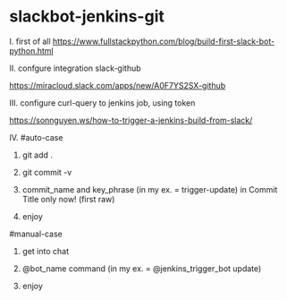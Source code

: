 # slackbot-jenkins-git
I. first of all https://www.fullstackpython.com/blog/build-first-slack-bot-python.html

II. confgure integration slack-github

https://miracloud.slack.com/apps/new/A0F7YS2SX-github

III. configure curl-query to jenkins job, using token

https://sonnguyen.ws/how-to-trigger-a-jenkins-build-from-slack/

IV. 
#auto-case

1. git add .

2. git commit -v

3. commit_name and key_phrase (in my ex. = trigger-update) in Commit Title only now! (first raw)

4. enjoy

#manual-case

1. get into chat

2. @bot_name command (in my ex. = @jenkins_trigger_bot update)

3. enjoy

